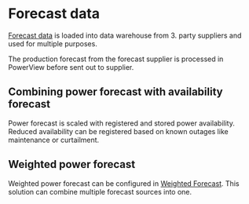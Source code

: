 # Forecast data

[Forecast data](../data_collection/forecast_data.md) is loaded into data warehouse from 3. party suppliers and used for multiple purposes.

The production forecast from the forecast supplier is processed in PowerView before sent out to supplier.

## Combining power forecast with availability forecast
Power forecast is scaled with registered and stored power availability.
Reduced availability can be registered based on known outages like maintenance or curtailment.

## Weighted power forecast
Weighted power forecast can be configured in [Weighted Forecast](../user_interfaces/forecasting/setup_and_administration.md).
This solution can combine multiple forecast sources into one.

